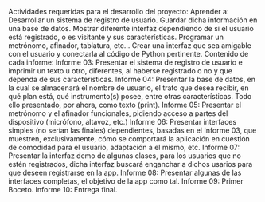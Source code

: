 Actividades requeridas para el desarrollo del proyecto:
 Aprender a:
  Desarrollar un sistema de registro de usuario.
  Guardar dicha información en una base de datos.
  Mostrar diferente interfaz dependiendo de si el usuario está registrado, o es visitante y sus características.
  Programar un metrónomo, afinador, tablatura, etc...
  Crear una interfaz que sea amigable con el usuario y conectarla al código de Python pertinente.
Contenido de cada informe:
 Informe 03: Presentar el sistema de registro de usuario e imprimir un texto u otro, diferentes, al haberse registrado o no y que dependa de sus características.
 Informe 04: Presentar la base de datos, en la cual se almacenará el nombre de usuario, el trato que desea recibir, en qué plan está, qué instrumento(s) posee, entre otras características. Todo ello presentado, por ahora, como texto (print).
 Informe 05: Presentar el metrónomo y el afinador funcionales, pidiendo acceso a partes del dispositivo (micrófono, altavoz, etc.)
 Informe 06: Presentar interfaces simples (no serían las finales) dependientes, basadas en el Informe 03, que muestren, exclusivamente, cómo se comportará la aplicación en cuestión de comodidad para el usuario, adaptación a el mismo, etc.
 Informe 07: Presentar la interfaz demo de algunas clases, para los usuarios que no estén registrados, dicha interfaz buscará enganchar a dichos usarios para que deseen registrarse en la app.
 Informe 08: Presentar algunas de las interfaces completas, el objetivo de la app como tal.
 Informe 09: Primer Boceto.
 Informe 10: Entrega final.
